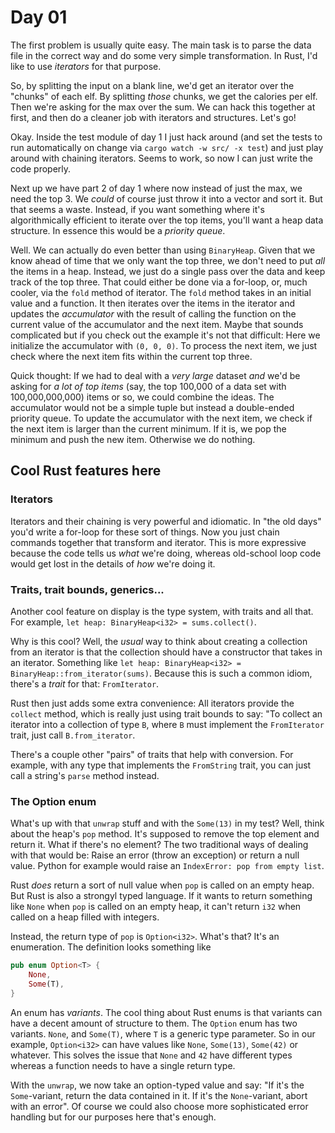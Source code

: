 # Day 01
The first problem is usually quite easy. The main task is to parse the data file in the correct way and do some 
very simple transformation. In Rust, I'd like to use _iterators_ for that purpose.

So, by splitting the input on a blank line, we'd get an iterator over the "chunks" of each elf. By splitting 
_those_ chunks, we get the calories per elf. Then we're asking for the max over the sum. We can hack this together 
at first, and then do a cleaner job with iterators and structures. Let's go!

Okay. Inside the test module of day 1 I just hack around (and set the tests to run automatically on change via 
`cargo watch -w src/ -x test`) and just play around with chaining iterators. Seems to work, so now I can just write 
the code properly.

Next up we have part 2 of day 1 where now instead of just the max, we need the top 3. We _could_ of course just throw 
it into a vector and sort it. But that seems a waste. Instead, if you want something where it's algorithmically efficient 
to iterate over the top items, you'll want a heap data structure. In essence this would be a _priority queue_. 

Well. We can actually do even better than using `BinaryHeap`. Given that we know ahead of time that we only want the top three, we 
don't need to put _all_ the items in a heap. Instead, we just do a single pass over the data and keep track of the top three. 
That could either be done via a for-loop, or, much cooler, via the `fold` method of iterator. The `fold` method takes in an 
initial value and a function. It then iterates over the items in the iterator and updates the _accumulator_ with the result of 
calling the function on the current value of the accumulator and the next item. Maybe that sounds complicated but if you check out the 
example it's not that difficult: Here we initialize the accumulator with `(0, 0, 0)`. To process the next item, we just check where 
the next item fits within the current top three.

Quick thought: If we had to deal with a _very large_ dataset _and_ we'd be asking for _a lot of top items_ (say, the top 100,000 of 
a data set with 100,000,000,000) items or so, we could combine the ideas. The accumulator would not be a simple tuple but instead a 
double-ended priority queue. To update the accumulator with the next item, we check if the next item is larger than the current minimum. If it is, 
we pop the minimum and push the new item. Otherwise we do nothing.

## Cool Rust features here
### Iterators
Iterators and their chaining is very powerful and idiomatic. In "the old days" you'd write a for-loop for these sort of things. Now you 
just chain commands together that transform and iterator. This is more expressive because the code tells us _what_ we're doing, 
whereas old-school loop code would get lost in the details of _how_ we're doing it.

### Traits, trait bounds, generics...
Another cool feature on display is the type system, with traits and all that. For example, 
`let heap: BinaryHeap<i32> = sums.collect()`.

Why is this cool? Well, the _usual_ way to think about creating a collection from an iterator is that the collection should have a constructor that 
takes in an iterator. Something like  `let heap: BinaryHeap<i32> = BinaryHeap::from_iterator(sums)`. Because this is such a common idiom, there's 
a _trait_ for that: `FromIterator`. 

Rust then just adds some extra convenience: All iterators provide the `collect` method, which is really just using trait bounds to say: "To collect 
an iterator into a collection of type `B`, where `B` must implement the `FromIterator` trait, just call `B.from_iterator`.

There's a couple other "pairs" of traits that help with conversion. For example, with any type that implements the `FromString` trait, you can just 
call a string's `parse` method instead.

### The Option enum
What's up with that `unwrap` stuff and with the `Some(13)` in my test? Well, think about the heap's `pop` method. It's supposed to remove the top 
element and return it. What if there's no element? The two traditional ways of dealing with that would be: Raise an error (throw an exception) or return a 
null value. Python for example would raise an `IndexError: pop from empty list`. 

Rust _does_ return a sort of null value when `pop` is called on an empty heap. But Rust is also a strongyl typed language. If it wants to return something like `None` 
when `pop` is called on an empty heap, it can't return `i32` when called on a heap filled with integers. 

Instead, the return type of `pop` is `Option<i32>`. What's that? It's an enumeration. The definition looks something like 

```rust
pub enum Option<T> {
    None,
    Some(T),
}
```

An enum has _variants_. The cool thing about Rust enums is that variants can have a decent amount of structure to them. The `Option` enum has two variants. `None`, and `Some(T)`, where 
`T` is a generic type parameter. So in our example, `Option<i32>` can have values like `None`, `Some(13)`, `Some(42)` or whatever. This solves the issue that `None` and `42` have different types whereas 
a function needs to have a single return type.

With the `unwrap`, we now take an option-typed value and say: "If it's the `Some`-variant, return the data contained in it. If it's the `None`-variant, abort with an error". Of course we could also choose 
more sophisticated error handling but for our purposes here that's enough.